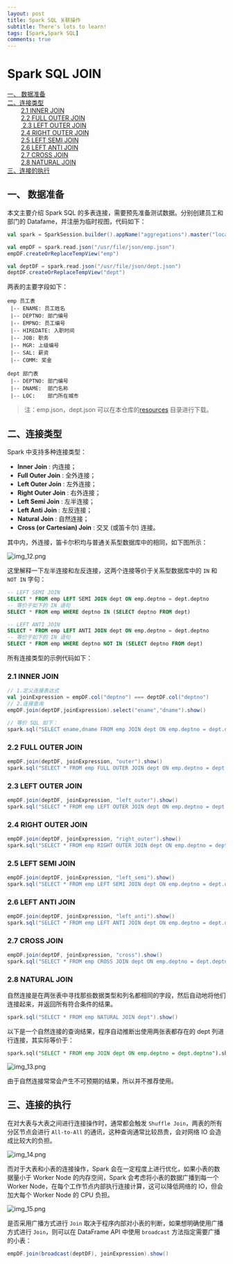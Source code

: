 ```yaml
---
layout: post
title: Spark SQL 关联操作
subtitle: There's lots to learn!
tags: [Spark,Spark SQL]
comments: true
---
```

# Spark SQL JOIN

<nav>
<a href="#一-数据准备">一、 数据准备</a><br/>
<a href="#二连接类型">二、连接类型</a><br/>
&nbsp;&nbsp;&nbsp;&nbsp;&nbsp;&nbsp;&nbsp;&nbsp;<a href="#21-INNER-JOIN">2.1 INNER JOIN</a><br/>
&nbsp;&nbsp;&nbsp;&nbsp;&nbsp;&nbsp;&nbsp;&nbsp;<a href="#22-FULL-OUTER-JOIN">2.2 FULL OUTER JOIN</a><br/>
&nbsp;&nbsp;&nbsp;&nbsp;&nbsp;&nbsp;&nbsp;&nbsp;<a href="#23-LEFT-OUTER-JOIN"> 2.3 LEFT OUTER JOIN</a><br/>
&nbsp;&nbsp;&nbsp;&nbsp;&nbsp;&nbsp;&nbsp;&nbsp;<a href="#24-RIGHT-OUTER-JOIN">2.4 RIGHT OUTER JOIN</a><br/>
&nbsp;&nbsp;&nbsp;&nbsp;&nbsp;&nbsp;&nbsp;&nbsp;<a href="#25-LEFT-SEMI-JOIN">2.5 LEFT SEMI JOIN</a><br/>
&nbsp;&nbsp;&nbsp;&nbsp;&nbsp;&nbsp;&nbsp;&nbsp;<a href="#26-LEFT-ANTI-JOIN">2.6 LEFT ANTI JOIN </a><br/>
&nbsp;&nbsp;&nbsp;&nbsp;&nbsp;&nbsp;&nbsp;&nbsp;<a href="#27-CROSS-JOIN">2.7 CROSS JOIN</a><br/>
&nbsp;&nbsp;&nbsp;&nbsp;&nbsp;&nbsp;&nbsp;&nbsp;<a href="#28-NATURAL-JOIN">2.8 NATURAL JOIN</a><br/>
<a href="#三连接的执行">三、连接的执行</a><br/>
</nav>

## 一、 数据准备

本文主要介绍 Spark SQL 的多表连接，需要预先准备测试数据。分别创建员工和部门的 Datafame，并注册为临时视图，代码如下：

```scala
val spark = SparkSession.builder().appName("aggregations").master("local[2]").getOrCreate()

val empDF = spark.read.json("/usr/file/json/emp.json")
empDF.createOrReplaceTempView("emp")

val deptDF = spark.read.json("/usr/file/json/dept.json")
deptDF.createOrReplaceTempView("dept")
```

两表的主要字段如下：

```properties
emp 员工表
 |-- ENAME: 员工姓名
 |-- DEPTNO: 部门编号
 |-- EMPNO: 员工编号
 |-- HIREDATE: 入职时间
 |-- JOB: 职务
 |-- MGR: 上级编号
 |-- SAL: 薪资
 |-- COMM: 奖金  
```

```properties
dept 部门表
 |-- DEPTNO: 部门编号
 |-- DNAME:  部门名称
 |-- LOC:    部门所在城市
```

> 注：emp.json，dept.json 可以在本仓库的[resources](https://github.com/heibaiying/BigData-Notes/tree/master/resources) 目录进行下载。



## 二、连接类型

Spark 中支持多种连接类型：

+ **Inner Join** : 内连接；
+ **Full Outer Join** :  全外连接；
+ **Left Outer Join** :  左外连接；
+ **Right Outer Join** :  右外连接；
+ **Left Semi Join** :  左半连接；
+ **Left Anti Join** :  左反连接；
+ **Natural Join** :  自然连接；
+ **Cross (or Cartesian) Join** :  交叉 (或笛卡尔) 连接。

其中内，外连接，笛卡尔积均与普通关系型数据库中的相同，如下图所示：

![img_12.png](/../assets/img/sparksql/img_12.png)

这里解释一下左半连接和左反连接，这两个连接等价于关系型数据库中的 `IN` 和 `NOT IN` 字句：

```sql
-- LEFT SEMI JOIN
SELECT * FROM emp LEFT SEMI JOIN dept ON emp.deptno = dept.deptno
-- 等价于如下的 IN 语句
SELECT * FROM emp WHERE deptno IN (SELECT deptno FROM dept)

-- LEFT ANTI JOIN
SELECT * FROM emp LEFT ANTI JOIN dept ON emp.deptno = dept.deptno
-- 等价于如下的 IN 语句
SELECT * FROM emp WHERE deptno NOT IN (SELECT deptno FROM dept)
```

所有连接类型的示例代码如下：

### 2.1 INNER JOIN

```scala
// 1.定义连接表达式
val joinExpression = empDF.col("deptno") === deptDF.col("deptno")
// 2.连接查询 
empDF.join(deptDF,joinExpression).select("ename","dname").show()

// 等价 SQL 如下：
spark.sql("SELECT ename,dname FROM emp JOIN dept ON emp.deptno = dept.deptno").show()
```

### 2.2 FULL OUTER JOIN

```scala
empDF.join(deptDF, joinExpression, "outer").show()
spark.sql("SELECT * FROM emp FULL OUTER JOIN dept ON emp.deptno = dept.deptno").show()
```

###  2.3 LEFT OUTER JOIN

```scala
empDF.join(deptDF, joinExpression, "left_outer").show()
spark.sql("SELECT * FROM emp LEFT OUTER JOIN dept ON emp.deptno = dept.deptno").show()
```

### 2.4 RIGHT OUTER JOIN

```scala
empDF.join(deptDF, joinExpression, "right_outer").show()
spark.sql("SELECT * FROM emp RIGHT OUTER JOIN dept ON emp.deptno = dept.deptno").show()
```

### 2.5 LEFT SEMI JOIN

```scala
empDF.join(deptDF, joinExpression, "left_semi").show()
spark.sql("SELECT * FROM emp LEFT SEMI JOIN dept ON emp.deptno = dept.deptno").show()
```

### 2.6 LEFT ANTI JOIN

```scala
empDF.join(deptDF, joinExpression, "left_anti").show()
spark.sql("SELECT * FROM emp LEFT ANTI JOIN dept ON emp.deptno = dept.deptno").show()
```

### 2.7 CROSS JOIN

```scala
empDF.join(deptDF, joinExpression, "cross").show()
spark.sql("SELECT * FROM emp CROSS JOIN dept ON emp.deptno = dept.deptno").show()
```

### 2.8 NATURAL JOIN

自然连接是在两张表中寻找那些数据类型和列名都相同的字段，然后自动地将他们连接起来，并返回所有符合条件的结果。

```scala
spark.sql("SELECT * FROM emp NATURAL JOIN dept").show()
```

以下是一个自然连接的查询结果，程序自动推断出使用两张表都存在的 dept 列进行连接，其实际等价于：

```sql
spark.sql("SELECT * FROM emp JOIN dept ON emp.deptno = dept.deptno").show()
```

![img_13.png](/../assets/img/sparksql/img_13.png)

由于自然连接常常会产生不可预期的结果，所以并不推荐使用。



## 三、连接的执行

在对大表与大表之间进行连接操作时，通常都会触发 `Shuffle Join`，两表的所有分区节点会进行 `All-to-All` 的通讯，这种查询通常比较昂贵，会对网络 IO 会造成比较大的负担。

![img_14.png](/../assets/img/sparksql/img_14.png)

而对于大表和小表的连接操作，Spark 会在一定程度上进行优化，如果小表的数据量小于 Worker Node 的内存空间，Spark 会考虑将小表的数据广播到每一个 Worker Node，在每个工作节点内部执行连接计算，这可以降低网络的 IO，但会加大每个 Worker Node 的 CPU 负担。

![img_15.png](/../assets/img/sparksql/img_15.png)

是否采用广播方式进行 `Join` 取决于程序内部对小表的判断，如果想明确使用广播方式进行 `Join`，则可以在 DataFrame API 中使用 `broadcast` 方法指定需要广播的小表：

```scala
empDF.join(broadcast(deptDF), joinExpression).show()
```



